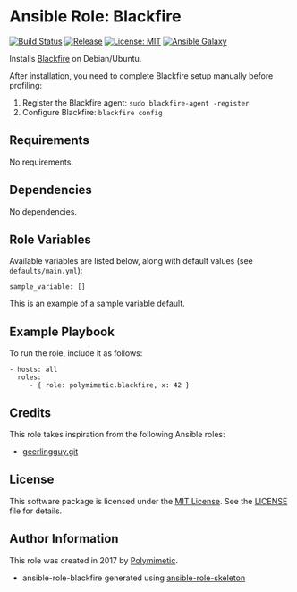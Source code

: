 # Ansible Role: Blackfire

[![Build Status](https://img.shields.io/travis/polymimetic/ansible-role-blackfire.svg?style=flat-square)](https://travis-ci.org/polymimetic/ansible-role-blackfire)
[![Release](https://img.shields.io/github/tag/polymimetic/ansible-role-blackfire.svg?style=flat-square)](https://github.com/polymimetic/ansible-role-blackfire/releases)
[![License: MIT](https://img.shields.io/badge/license-MIT%20License-brightgreen.svg?style=flat-square)](https://opensource.org/licenses/MIT)
[![Ansible Galaxy](https://img.shields.io/badge/galaxy-polymimetic.blackfire-blue.svg?style=flat-square)](https://galaxy.ansible.com/polymimetic/blackfire/)

Installs [Blackfire](https://blackfire.io/) on Debian/Ubuntu.

After installation, you need to complete Blackfire setup manually before profiling:

  1. Register the Blackfire agent: `sudo blackfire-agent -register`
  2. Configure Blackfire: `blackfire config`

## Requirements

No requirements.

## Dependencies

No dependencies.

## Role Variables

Available variables are listed below, along with default values (see `defaults/main.yml`):

    sample_variable: []

This is an example of a sample variable default.

## Example Playbook

To run the role, include it as follows:

    - hosts: all
      roles:
         - { role: polymimetic.blackfire, x: 42 }

## Credits

This role takes inspiration from the following Ansible roles:

- [geerlingguy.git](https://github.com/geerlingguy/ansible-role-git)

## License

This software package is licensed under the [MIT License](https://opensource.org/licenses/MIT). See the [LICENSE](./LICENSE) file for details.

## Author Information

This role was created in 2017 by [Polymimetic](https://github.com/polymimetic).

* ansible-role-blackfire generated using [ansible-role-skeleton](https://github.com/polymimetic/ansible-role-skeleton)
